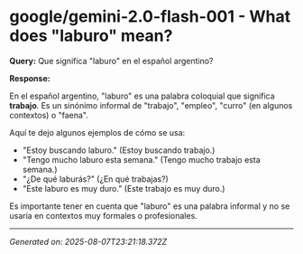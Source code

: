 # google/gemini-2.0-flash-001 - What does "laburo" mean?

**Query:** Que significa "laburo" en el español argentino?



**Response:**

En el español argentino, "laburo" es una palabra coloquial que significa **trabajo**. Es un sinónimo informal de "trabajo", "empleo", "curro" (en algunos contextos) o "faena".

Aquí te dejo algunos ejemplos de cómo se usa:

*   "Estoy buscando laburo." (Estoy buscando trabajo.)
*   "Tengo mucho laburo esta semana." (Tengo mucho trabajo esta semana.)
*   "¿De qué laburás?" (¿En qué trabajas?)
*   "Este laburo es muy duro." (Este trabajo es muy duro.)

Es importante tener en cuenta que "laburo" es una palabra informal y no se usaría en contextos muy formales o profesionales.


---
*Generated on: 2025-08-07T23:21:18.372Z*
